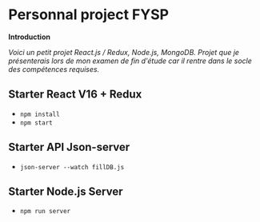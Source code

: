 # Personnal project FYSP

**Introduction**

*Voici un petit projet React.js / Redux, Node.js, MongoDB. Projet que je présenterais lors de mon examen de fin d'étude car il rentre dans le socle des compétences requises.*

## Starter React V16 + Redux

+ ```npm install```
+ ```npm start```

## Starter API Json-server

+ ```json-server --watch fillDB.js```

## Starter Node.js Server

+ ```npm run server```
